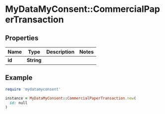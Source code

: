 # MyDataMyConsent::CommercialPaperTransaction

## Properties

| Name | Type | Description | Notes |
| ---- | ---- | ----------- | ----- |
| **id** | **String** |  |  |

## Example

```ruby
require 'mydatamyconsent'

instance = MyDataMyConsent::CommercialPaperTransaction.new(
  id: null
)
```

